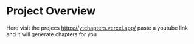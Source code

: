 # Project Overview

Here visit the projecs https://ytchapters.vercel.app/
paste a youtube link and it will generate chapters for you


